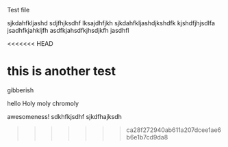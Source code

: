 Test file

sjkdahfkljashd sdjfhjksdhf lksajdhfjkh sjkdahfkljashdjkshdfk
kjshdfjhjsdlfa
jsadhfkjahkljfh
asdfkjahsdfkjhsdjkfh jasdhfl

<<<<<<< HEAD

this is another test
=======
gibberish

hello
Holy moly chromoly

awesomeness!
sdkhfkjsdhf sjkdfhajksdh 
>>>>>>> ca28f272940ab611a207dcee1ae6b6e1b7cd9da8
